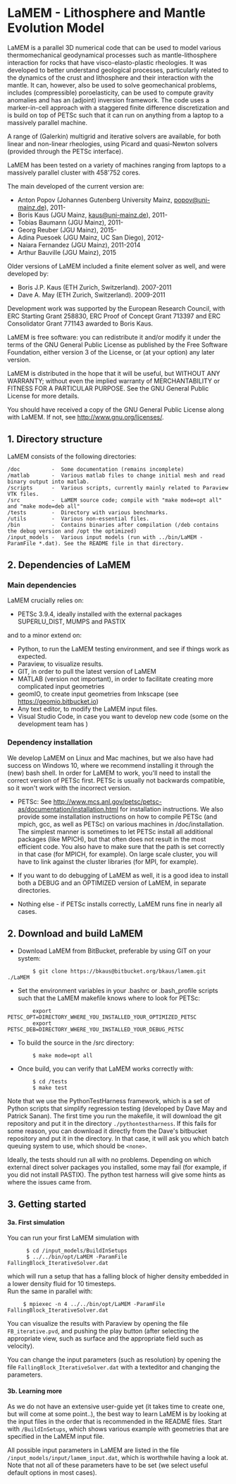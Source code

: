 # LaMEM - Lithosphere and Mantle Evolution Model

LaMEM is a parallel 3D numerical code that can be used to model various thermomechanical 
geodynamical processes such as mantle-lithosphere interaction for rocks 
that have visco-elasto-plastic rheologies. It was developed to better understand geological 
processes, particularly related to the dynamics of the crust and  lithosphere and their 
interaction with the mantle. It can, however, also be used to solve geomechanical problems, includes (compressible) poroelasticity, can be used to compute gravity anomalies and has an (adjoint) inversion framework. The code uses a marker-in-cell approach with a staggered finite difference discretization and is build on top of PETSc such that it can run on anything from a laptop to a massively parallel machine. 

A range of (Galerkin) multigrid and iterative solvers are 
available, for both linear and non-linear rheologies, using Picard and 
quasi-Newton solvers (provided through the PETSc interface).

LaMEM has been tested on a variety of machines ranging from laptops to a massively parallel cluster with 458'752 cores.

The main developed of the current version are:

* Anton Popov       (Johannes Gutenberg University Mainz, popov@uni-mainz.de), 2011-
* Boris Kaus        (JGU Mainz, kaus@uni-mainz.de), 2011-
* Tobias Baumann    (JGU Mainz), 2011-
* Georg Reuber      (JGU Mainz), 2015-	
* Adina Puesoek     (JGU Mainz, UC San Diego), 2012-
* Naiara Fernandez  (JGU Mainz), 2011-2014
* Arthur Bauville   (JGU Mainz), 2015

Older versions of LaMEM included a finite element solver as well, 
and were developed by:

* Boris J.P. Kaus (ETH Zurich, Switzerland). 2007-2011
* Dave A. May     (ETH Zurich, Switzerland). 2009-2011

Development work was supported by the European Research Council, 
with ERC Starting Grant 258830, ERC Proof of Concept Grant 713397 and ERC Consolidator Grant 771143 awarded to Boris Kaus. 

LaMEM is free software: you can redistribute it and/or modify
it under the terms of the GNU General Public License as published
by the Free Software Foundation, either version 3 of the License,
or (at your option) any later version.

LaMEM is distributed in the hope that it will be useful,
but WITHOUT ANY WARRANTY; without even the implied warranty of
MERCHANTABILITY or FITNESS FOR A PARTICULAR PURPOSE.
See the GNU General Public License for more details.

You should have received a copy of the GNU General Public License
along with LaMEM. If not, see <http://www.gnu.org/licenses/>.

## 1. Directory structure
LaMEM consists of the following directories:
```
/doc          -  Some documentation (remains incomplete)
/matlab       -  Various matlab files to change initial mesh and read binary output into matlab.
/scripts      -	 Various scripts, currently mainly related to Paraview VTK files.
/src          -	 LaMEM source code; compile with "make mode=opt all" and "make mode=deb all"
/tests        -	 Directory with various benchmarks. 
/utils        -	 Various non-essential files.
/bin          -  Contains binaries after compilation (/deb contains the debug version and /opt the optimized)
/input_models -  Various input models (run with ../bin/LaMEM -ParamFile *.dat). See the README file in that directory.
```

## 2. Dependencies of LaMEM

### Main dependencies
LaMEM crucially relies on:

  * PETSc 3.9.4, ideally installed with the external packages SUPERLU_DIST, MUMPS and PASTIX

and to a minor extend on:

  * Python, to run the LaMEM testing environment, and see if things work as expected. 
  * Paraview, to visualize results.
  * GIT, in order to pull the latest version of LaMEM
  * MATLAB (version not important), in order to facilitate creating more complicated input geometries
  * geomIO, to create input geometries from Inkscape (see https://geomio.bitbucket.io) 
  * Any text editor, to modify the LaMEM input files. 
  * Visual Studio Code, in case you want to develop new code (some on the development team has )

### Dependency installation
We develop LaMEM on Linux and Mac machines, but we also have had success on Windows 10, where we recommend installing it through the (new) bash shell. In order for LaMEM to work, you'll need to install the correct version of PETSc first. PETSc is usually not backwards compatible, so it won't work with the incorrect version.  

* PETSc: 
     See http://www.mcs.anl.gov/petsc/petsc-as/documentation/installation.html
     for installation instructions. We also provide some installation instructions on how to compile 
     PETSc (and mpich, gcc, as well as PETSc) on various machines in /doc/installation. The simplest manner is sometimes to let PETSc install all additional packages (like MPICH), but that often does not result in the most efficient code. You also have to make sure that the path is set correctly in that case (for MPICH, for example). On large scale cluster, you will have to link against the cluster libraries (for MPI, for example).

* If you want to do debugging of LaMEM as well, it is a good idea to install both a DEBUG and an OPTIMIZED version of LaMEM, in separate directories.

* Nothing else - if PETSc installs correctly, LaMEM runs fine in nearly all cases.

	
## 2. Download and build LaMEM
* Download LaMEM from BitBucket, preferable by using GIT on your system:

```
        $ git clone https://bkaus@bitbucket.org/bkaus/lamem.git ./LaMEM
``` 

* Set the environment variables in your .bashrc or .bash_profile scripts such that the LaMEM makefile knows where to look for PETSc:
```
        export PETSC_OPT=DIRECTORY_WHERE_YOU_INSTALLED_YOUR_OPTIMIZED_PETSC
        export PETSC_DEB=DIRECTORY_WHERE_YOU_INSTALLED_YOUR_DEBUG_PETSC 
```

* To build the source in the /src directory:
```
        $ make mode=opt all 
```

* Once build, you can verify that LaMEM works correctly with:
```  
        $ cd /tests
        $ make test
```

  Note that we use the PythonTestHarness framework, which is a set of Python scripts that simplify regression testing (developed by Dave May and Patrick Sanan). The first time you run the makefile, it will download the git repository and put it in the directory ```./pythontestharness```. If this fails for some reason, you can download it directly from the Dave's bitbucket repository and put it in the directory. In that case, it will ask you which batch queuing system to use, which should be ```<none>```.	

  Ideally, the tests should run all with no problems. Depending on which external direct solver packages you installed, some may fail (for example, if you did not install PASTIX). The python test harness will give some hints as where the issues came from.  

## 3. Getting started
#### 3a. First simulation
  You can run your first LaMEM simulation with 

```
      $ cd /input_models/BuildInSetups
      $ ../../bin/opt/LaMEM -ParamFile FallingBlock_IterativeSolver.dat
```
  which will run a setup that has a falling block of higher density embedded in a lower density fluid for 10 timesteps.  
  Run the same in parallel with:
  
``` 
     $ mpiexec -n 4 ../../bin/opt/LaMEM -ParamFile FallingBlock_IterativeSolver.dat
```

  You can visualize the results with Paraview by opening the file ```FB_iterative.pvd```, and pushing the play button (after selecting the appropriate view, such as surface and the appropriate field such as velocity).
  
  You can change the input parameters (such as resolution) by opening the file ```FallingBlock_IterativeSolver.dat``` with a texteditor and changing the parameters.

#### 3b. Learning more
 As we do not have an extensive user-guide yet (it takes time to create one, but will come at some point..), the best way to learn LaMEM is by looking at the input files in the order that is recommended in the README files. Start with ```/BuildInSetups```, which shows various example with geometries that are specified in the LaMEM input file. 

All possible input parameters in LaMEM are listed in the file ```/input_models/input/lamem_input.dat```, which is worthwhile having a look at. Note that not all of these parameters have to be set (we select useful default options in most cases). 

